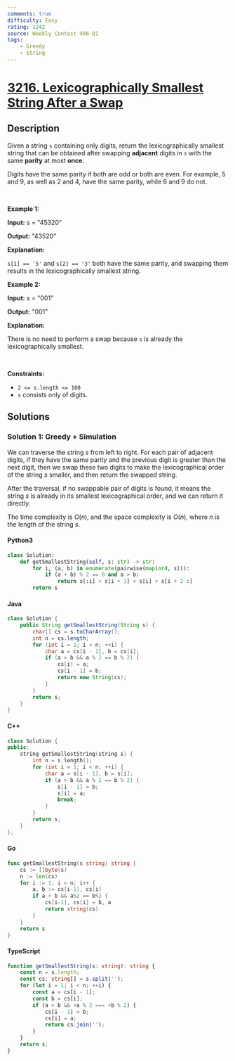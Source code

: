 ```yaml
---
comments: true
difficulty: Easy
rating: 1242
source: Weekly Contest 406 Q1
tags:
    - Greedy
    - String
---
```


<!-- problem:start -->

# [3216. Lexicographically Smallest String After a Swap](https://leetcode.com/problems/lexicographically-smallest-string-after-a-swap)

## Description

<!-- description:start -->

<p>Given a string <code>s</code> containing only digits, return the <span data-keyword="lexicographically-smaller-string">lexicographically smallest string</span> that can be obtained after swapping <strong>adjacent</strong> digits in <code>s</code> with the same <strong>parity</strong> at most <strong>once</strong>.</p>

<p>Digits have the same parity if both are odd or both are even. For example, 5 and 9, as well as 2 and 4, have the same parity, while 6 and 9 do not.</p>

<p>&nbsp;</p>
<p><strong class="example">Example 1:</strong></p>

<div class="example-block">
<p><strong>Input:</strong> <span class="example-io">s = &quot;45320&quot;</span></p>

<p><strong>Output:</strong> <span class="example-io">&quot;43520&quot;</span></p>

<p><strong>Explanation: </strong></p>

<p><code>s[1] == &#39;5&#39;</code> and <code>s[2] == &#39;3&#39;</code> both have the same parity, and swapping them results in the lexicographically smallest string.</p>
</div>

<p><strong class="example">Example 2:</strong></p>

<div class="example-block">
<p><strong>Input:</strong> <span class="example-io">s = &quot;001&quot;</span></p>

<p><strong>Output:</strong> <span class="example-io">&quot;001&quot;</span></p>

<p><strong>Explanation:</strong></p>

<p>There is no need to perform a swap because <code>s</code> is already the lexicographically smallest.</p>
</div>

<p>&nbsp;</p>
<p><strong>Constraints:</strong></p>

<ul>
	<li><code>2 &lt;= s.length &lt;= 100</code></li>
	<li><code>s</code> consists only of digits.</li>
</ul>

<!-- description:end -->

## Solutions

<!-- solution:start -->

### Solution 1: Greedy + Simulation

We can traverse the string $\textit{s}$ from left to right. For each pair of adjacent digits, if they have the same parity and the previous digit is greater than the next digit, then we swap these two digits to make the lexicographical order of the string $\textit{s}$ smaller, and then return the swapped string.

After the traversal, if no swappable pair of digits is found, it means the string $\textit{s}$ is already in its smallest lexicographical order, and we can return it directly.

The time complexity is $O(n)$, and the space complexity is $O(n)$, where $n$ is the length of the string $\textit{s}$.

<!-- tabs:start -->

#### Python3

```python
class Solution:
    def getSmallestString(self, s: str) -> str:
        for i, (a, b) in enumerate(pairwise(map(ord, s))):
            if (a + b) % 2 == 0 and a > b:
                return s[:i] + s[i + 1] + s[i] + s[i + 2 :]
        return s
```

#### Java

```java
class Solution {
    public String getSmallestString(String s) {
        char[] cs = s.toCharArray();
        int n = cs.length;
        for (int i = 1; i < n; ++i) {
            char a = cs[i - 1], b = cs[i];
            if (a > b && a % 2 == b % 2) {
                cs[i] = a;
                cs[i - 1] = b;
                return new String(cs);
            }
        }
        return s;
    }
}
```

#### C++

```cpp
class Solution {
public:
    string getSmallestString(string s) {
        int n = s.length();
        for (int i = 1; i < n; ++i) {
            char a = s[i - 1], b = s[i];
            if (a > b && a % 2 == b % 2) {
                s[i - 1] = b;
                s[i] = a;
                break;
            }
        }
        return s;
    }
};
```

#### Go

```go
func getSmallestString(s string) string {
	cs := []byte(s)
	n := len(cs)
	for i := 1; i < n; i++ {
		a, b := cs[i-1], cs[i]
		if a > b && a%2 == b%2 {
			cs[i-1], cs[i] = b, a
			return string(cs)
		}
	}
	return s
}
```

#### TypeScript

```ts
function getSmallestString(s: string): string {
    const n = s.length;
    const cs: string[] = s.split('');
    for (let i = 1; i < n; ++i) {
        const a = cs[i - 1];
        const b = cs[i];
        if (a > b && +a % 2 === +b % 2) {
            cs[i - 1] = b;
            cs[i] = a;
            return cs.join('');
        }
    }
    return s;
}
```

<!-- tabs:end -->

<!-- solution:end -->

<!-- problem:end -->
